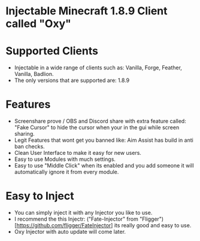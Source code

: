 # Injectable Minecraft 1.8.9 Client called "Oxy"

# Supported Clients
- Injectable in a wide range of clients such as: Vanilla, Forge, Feather, Vanilla, Badlion.
- The only versions that are supported are: 1.8.9

# Features
- Screenshare prove / OBS and Discord share with extra feature called: "Fake Cursor" to hide the cursor when your in the gui while screen sharing.
- Legit Features that wont get you banned like: Aim Assist has build in anti ban checks.
- Clean User Interface to make it easy for new users.
- Easy to use Modules with much settings.
- Easy to use "Middle Click" when its enabled and you add someone it will automatically ignore it from every module.

# Easy to Inject
- You can simply inject it with any Injector you like to use.
- I recommend the this Injectr: ("Fate-Injector" from "Fligger")[https://github.com/fligger/FateInjector] its really good and easy to use.
- Oxy Injector with auto update will come later.
